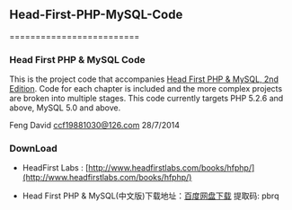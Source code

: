 ## Head-First-PHP-MySQL-Code
=========================

### Head First PHP & MySQL Code

This is the project code that accompanies [Head First PHP & MySQL, 2nd Edition](http://shop.oreilly.com/product/0636920029298.do). Code for each chapter is included and the more complex projects are broken into multiple stages.  This code currently targets PHP 5.2.6 and above, MySQL 5.0 and above.

Feng David
ccf19881030@126.com
28/7/2014

### DownLoad
- HeadFirst Labs  : [http://www.headfirstlabs.com/books/hfphp/](http://www.headfirstlabs.com/books/hfphp/)

- Head First PHP & MySQL(中文版)下载地址：[百度网盘下载](https://pan.baidu.com/s/1gCFbsm1DF8B2gupsZETHJA)
提取码: pbrq




